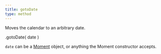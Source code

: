```yaml
---
title: gotoDate
type: method
---
```


Moves the calendar to an arbitrary date.

<div class='spec' markdown='1'>
.gotoDate( date )
</div>

`date` can be a [Moment](moment) object, or anything the Moment constructor accepts.
